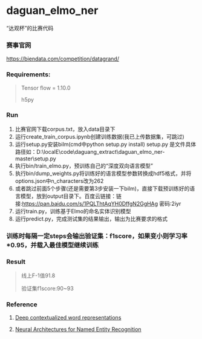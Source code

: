 # daguan_elmo_ner
“达观杯”的比赛代码

### 赛事官网

https://biendata.com/competition/datagrand/

### Requirements:

> Tensor flow = 1.10.0
>
> h5py

### Run

1. 比赛官网下载corpus.txt，放入data目录下
2. 运行create_train_corpus.ipynb创建训练数据(我已上传数据集，可跳过)
3. 运行setup.py安装bilm(cmd中python setup.py install) setup.py 是文件具体路径如：D:\localE\code\daguang_extract\daguan_elmo_ner-master\setup.py
4. 执行bin/train_elmo.py，预训练自己的“深度双向语言模型”
5. 执行bin/dump_weights.py将训练好的语言模型参数转换成hdf5格式，并将options.json中n_characters改为262
6. 或者跳过前面5个步骤(还是需要第3步安装一下bilm)，直接下载预训练好的语言模型，放到output目录下。百度云链接：链接:https://pan.baidu.com/s/1PQLThtAqYH0DffgN2GgHAg 密码:2iyr
7. 运行train.py，训练基于Elmo的命名实体识别模型
8. 运行predict.py，完成测试集的结果输出，输出为比赛要求的格式

### 训练时每隔一定steps会输出验证集：f1score，如果变小则学习率*0.95，并载入最佳模型继续训练

### Result

> 线上F-1值91.8
>
> 验证集f1score:90~93

### Reference

1. [Deep contextualized word representations](https://arxiv.org/abs/1802.05365)

2. [Neural Architectures for Named Entity Recognition](https://arxiv.org/abs/1603.01360)
